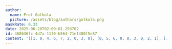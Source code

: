 ```yaml
---
author:
  name: Prof Gotkola
  picture: /assets/blog/authors/gotkola.png
maskRate: 0.33
date: 2025-06-20T02:00:01.293702
id: 468636fc-4d7a-11f0-b564-71e1480f5e87
content: '[[1, 0, 4, 6, 7, 2, 0, 3, 0], [0, 5, 6, 0, 0, 3, 0, 2, 1], [7, 0, 2, 9, 5, 0, 4, 8, 6], [3, 0, 0, 8, 0, 0, 2, 9, 0], [0, 0, 8, 2, 4, 9, 0, 7, 3], [2, 4, 9, 5, 0, 0, 6, 1, 8], [8, 0, 7, 3, 9, 5, 1, 4, 0], [4, 2, 1, 0, 0, 8, 3, 5, 9], [5, 9, 3, 1, 0, 0, 0, 6, 7]]'
---
```

